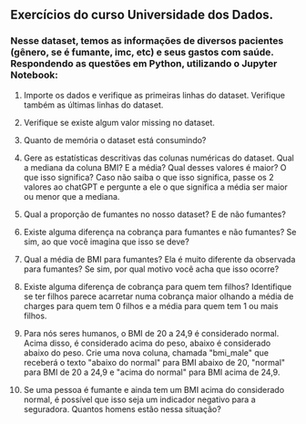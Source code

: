 ## Exercícios do curso Universidade dos Dados.
### Nesse dataset, temos as informações de diversos pacientes (gênero, se é fumante, imc, etc) e seus gastos com saúde. Respondendo as questões em Python, utilizando o Jupyter Notebook:
1) Importe os dados e verifique as primeiras linhas do dataset. Verifique também as últimas linhas do dataset.

2) Verifique se existe algum valor missing no dataset.

3) Quanto de memória o dataset está consumindo?

4) Gere as estatísticas descritivas das colunas numéricas do dataset. Qual a mediana da coluna BMI? E a média? Qual desses valores é maior? O que isso significa? Caso não saiba o que isso significa, passe os 2 valores ao chatGPT e pergunte a ele o que significa a média ser maior ou menor que a mediana.

5) Qual a proporção de fumantes no nosso dataset? E de não fumantes?

6) Existe alguma diferença na cobrança para fumantes e não fumantes? Se sim, ao que você imagina que isso se deve?

7) Qual a média de BMI para fumantes? Ela é muito diferente da observada para fumantes? Se sim, por qual motivo você acha que isso ocorre?

8) Existe alguma diferença de cobrança para quem tem filhos? Identifique se ter filhos parece acarretar numa cobrança maior olhando a média de charges para quem tem 0 filhos e a média para quem tem 1 ou mais filhos.

9) Para nós seres humanos, o BMI de 20 a 24,9 é considerado normal. Acima disso, é considerado acima do peso, abaixo é considerado abaixo do peso. Crie uma nova coluna, chamada "bmi_male" que receberá o texto "abaixo do normal" para BMI abaixo de 20, "normal" para BMI de 20 a 24,9 e "acima do normal" para BMI acima de 24,9.

10) Se uma pessoa é fumante e ainda tem um BMI acima do considerado normal, é possível que isso seja um indicador negativo para a seguradora. Quantos homens estão nessa situação?
